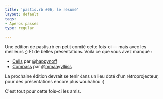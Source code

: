 ```yaml
---
title: 'pastis.rb #06, le résumé'
layout: default
tags:
- Apéros passés
type: regular

---
```

<p>Une édition de pastis.rb en petit comité cette fois-ci — mais avec les meilleurs ;) Et de belles présentations. Voilà ce que vous avez manqué :</p>
<ul>
<li><a href="http://fr.slideshare.net/happynoff/cells-15126756">Cells</a> par <a href="https://twitter.com/happynoff">@happynoff</a></li>
<li><a href="http://maylis-compass.herokuapp.com/">Compass</a> par <a href="https://twitter.com/mmaayylliiss">@mmaayylliiss</a></li>
</ul>
<p>La prochaine édition devrait se tenir dans un lieu doté d'un rétroprojecteur, pour des présentations encore plus wouhahou :)</p>
<p>C'est tout pour cette fois-ci les amis.</p>
